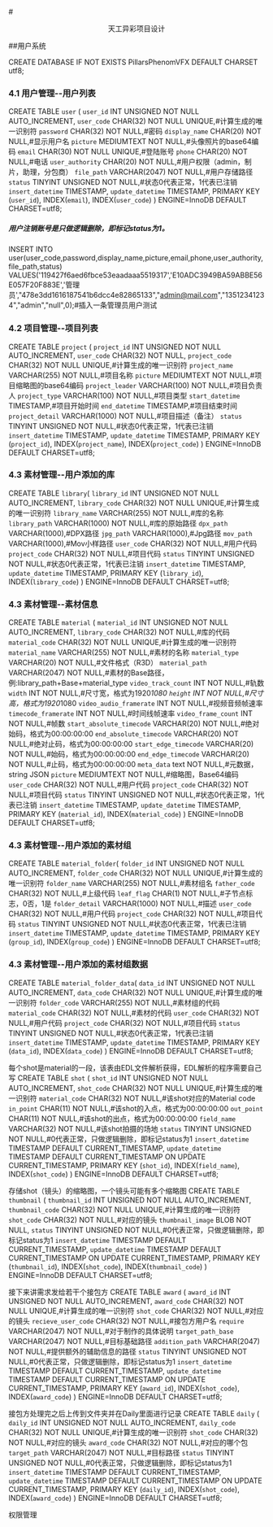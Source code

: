 #<center>天工异彩项目设计</center>

##用户系统

CREATE DATABASE IF NOT EXISTS PillarsPhenomVFX DEFAULT CHARSET utf8;

### 4.1 用户管理--用户列表
CREATE TABLE `user` (
	`user_id` INT UNSIGNED NOT NULL AUTO_INCREMENT,
	`user_code` CHAR(32) NOT NULL UNIQUE,#计算生成的唯一识别符
	`password` CHAR(32) NOT NULL,#密码
	`display_name` CHAR(20) NOT NULL,#显示用户名
	`picture` MEDIUMTEXT NOT NULL,#头像照片的base64编码
	`email` CHAR(30) NOT NULL UNIQUE,#登陆账号
	`phone` CHAR(20) NOT NULL,#电话
	`user_authority` CHAR(20) NOT NULL,#用户权限（admin，制片，助理，分包商）
	`file_path` VARCHAR(2047) NOT NULL,#用户存储路径
	`status` TINYINT UNSIGNED NOT NULL,#状态0代表正常，1代表已注销
	`insert_datetime` TIMESTAMP,
	`update_datetime` TIMESTAMP,
	PRIMARY KEY (`user_id`),
	INDEX(`email`),
	INDEX(`user_code`)
) ENGINE=InnoDB DEFAULT CHARSET=utf8;
##### 用户注销账号是只做逻辑删除，即标记status为1。
INSERT INTO user(user_code,password,display_name,picture,email,phone,user_authority,file_path,status) VALUES('119427f6aed6fbce53eaadaaa5519317','E10ADC3949BA59ABBE56E057F20F883E','管理员',"478e3dd1616187541b6dcc4e82865133","admin@mail.com","13512341234","admin","null",0);#插入一条管理员用户测试


### 4.2 项目管理--项目列表
CREATE TABLE `project` (
	`project_id` INT UNSIGNED NOT NULL AUTO_INCREMENT,
	`user_code` CHAR(32) NOT NULL,
	`project_code` CHAR(32) NOT NULL UNIQUE,#计算生成的唯一识别符
	`project_name` VARCHAR(255) NOT NULL,#项目名称
	`picture` MEDIUMTEXT NOT NULL,#项目缩略图的base64编码
	`project_leader` VARCHAR(100) NOT NULL,#项目负责人
	`project_type` VARCHAR(100) NOT NULL,#项目类型
	`start_datetime` TIMESTAMP,#项目开始时间
	`end_datetime` TIMESTAMP,#项目结束时间
	`project_detail` VARCHAR(1000) NOT NULL,#项目描述（备注）
	`status` TINYINT UNSIGNED NOT NULL,#状态0代表正常，1代表已注销
	`insert_datetime` TIMESTAMP,
	`update_datetime` TIMESTAMP,
	PRIMARY KEY (`project_id`),
	INDEX(`project_name`),
	INDEX(`project_code`)
) ENGINE=InnoDB DEFAULT CHARSET=utf8;


### 4.3 素材管理--用户添加的库
CREATE TABLE `library`(
	`library_id` INT UNSIGNED NOT NULL AUTO_INCREMENT,
	`library_code` CHAR(32) NOT NULL UNIQUE,#计算生成的唯一识别符
	`library_name` VARCHAR(255) NOT NULL,#库的名称
	`library_path` VARCHAR(1000) NOT NULL,#库的原始路径
	`dpx_path` VARCHAR(1000),#DPX路径
	`jpg_path` VARCHAR(1000),#Jpg路径
	`mov_path` VARCHAR(1000),#Mov小样路径
	`user_code` CHAR(32) NOT NULL,#用户代码
	`project_code` CHAR(32) NOT NULL,#项目代码
	`status` TINYINT UNSIGNED NOT NULL,#状态0代表正常，1代表已注销
	`insert_datetime` TIMESTAMP,
	`update_datetime` TIMESTAMP,
	PRIMARY KEY (`library_id`),
	INDEX(`library_code`)
) ENGINE=InnoDB DEFAULT CHARSET=utf8;

### 4.3 素材管理--素材信息
CREATE TABLE `material` (
	`material_id` INT UNSIGNED NOT NULL AUTO_INCREMENT,
	`library_code` CHAR(32) NOT NULL,#库的代码
	`material_code` CHAR(32) NOT NULL UNIQUE,#计算生成的唯一识别符
	`material_name` VARCHAR(255) NOT NULL,#素材的名称
	`material_type` VARCHAR(20) NOT NULL,#文件格式（R3D）
	`material_path` VARCHAR(2047) NOT NULL,#素材的Base路径，例:library_path+Base+material_type
	`video_track_count` INT NOT NULL,#轨数
	`width` INT NOT NULL,#尺寸宽，格式为1920*1080
	`height` INT NOT NULL,#尺寸高，格式为1920*1080
	`video_audio_framerate` INT NOT NULL,#视频音频帧速率
	`timecode_framerate` INT NOT NULL,#时间线帧速率
	`video_frame_count` INT NOT NULL,#帧数
	`start_absolute_timecode` VARCHAR(20) NOT NULL,#绝对始码，格式为00:00:00:00
	`end_absolute_timecode` VARCHAR(20) NOT NULL,#绝对止码，格式为00:00:00:00
	`start_edge_timecode` VARCHAR(20) NOT NULL,#始码，格式为00:00:00:00
	`end_edge_timecode` VARCHAR(20) NOT NULL,#止码，格式为00:00:00:00
	`meta_data` text NOT NULL,#元数据，string JSON
	`picture` MEDIUMTEXT NOT NULL,#缩略图，Base64编码
	`user_code` CHAR(32) NOT NULL,#用户代码
	`project_code` CHAR(32) NOT NULL,#项目代码
	`status` TINYINT UNSIGNED NOT NULL,#状态0代表正常，1代表已注销
	`insert_datetime` TIMESTAMP,
	`update_datetime` TIMESTAMP,
	PRIMARY KEY (`material_id`),
	INDEX(`material_code`)
) ENGINE=InnoDB DEFAULT CHARSET=utf8;

### 4.3 素材管理--用户添加的素材组
CREATE TABLE `material_folder`(
	`folder_id` INT UNSIGNED NOT NULL AUTO_INCREMENT,
	`folder_code` CHAR(32) NOT NULL UNIQUE,#计算生成的唯一识别符
	`folder_name` VARCHAR(255) NOT NULL,#素材组名
	`father_code` CHAR(32) NOT NULL,#上级代码
	`leaf_flag` CHAR(1) NOT NULL,#子节点标志，0否，1是
	`folder_detail` VARCHAR(1000) NOT NULL,#描述
	`user_code` CHAR(32) NOT NULL,#用户代码
	`project_code` CHAR(32) NOT NULL,#项目代码
	`status` TINYINT UNSIGNED NOT NULL,#状态0代表正常，1代表已注销
	`insert_datetime` TIMESTAMP,
	`update_datetime` TIMESTAMP,
	PRIMARY KEY (`group_id`),
	INDEX(`group_code`)
) ENGINE=InnoDB DEFAULT CHARSET=utf8;

### 4.3 素材管理--用户添加的素材组数据
CREATE TABLE `material_folder_data`(
	`data_id` INT UNSIGNED NOT NULL AUTO_INCREMENT,
	`data_code` CHAR(32) NOT NULL UNIQUE,#计算生成的唯一识别符
	`folder_code` VARCHAR(255) NOT NULL,#素材组的代码
	`material_code` CHAR(32) NOT NULL,#素材的代码
	`user_code` CHAR(32) NOT NULL,#用户代码
	`project_code` CHAR(32) NOT NULL,#项目代码
	`status` TINYINT UNSIGNED NOT NULL,#状态0代表正常，1代表已注销
	`insert_datetime` TIMESTAMP,
	`update_datetime` TIMESTAMP,
	PRIMARY KEY (`data_id`),
	INDEX(`data_code`)
) ENGINE=InnoDB DEFAULT CHARSET=utf8;


每个shot是material的一段，该表由EDL文件解析获得，EDL解析的程序需要自己写
CREATE TABLE `shot` (
    `shot_id` INT UNSIGNED NOT NULL AUTO_INCREMENT,
    `shot_code` CHAR(32) NOT NULL UNIQUE,#计算生成的唯一识别符
    `material_code` CHAR(32) NOT NULL,#该shot对应的Material code
    `in_point` CHAR(11) NOT NULL,#该shot的入点，格式为00:00:00:00
    `out_point` CHAR(11) NOT NULL,#该shot的出点，格式为00:00:00:00
    `field_name` VARCHAR(32) NOT NULL,#该shot拍摄的场地
    `status` TINYINT UNSIGNED NOT NULL,#0代表正常，只做逻辑删除，即标记status为1
    `insert_datetime` TIMESTAMP DEFAULT CURRENT_TIMESTAMP,
    `update_datetime` TIMESTAMP DEFAULT CURRENT_TIMESTAMP ON UPDATE CURRENT_TIMESTAMP,
	PRIMARY KEY (`shot_id`),
	INDEX(`field_name`),
	INDEX(`shot_code`)
) ENGINE=InnoDB DEFAULT CHARSET=utf8;

存储shot（镜头）的缩略图，一个镜头可能有多个缩略图
CREATE TABLE `thumbnail` (
    `thumbnail_id` INT UNSIGNED NOT NULL AUTO_INCREMENT,
    `thumbnail_code` CHAR(32) NOT NULL UNIQUE,#计算生成的唯一识别符
    `shot_code` CHAR(32) NOT NULL,#对应的镜头
    `thumbnail_image` BLOB NOT NULL,
    `status` TINYINT UNSIGNED NOT NULL,#0代表正常，只做逻辑删除，即标记status为1
    `insert_datetime` TIMESTAMP DEFAULT CURRENT_TIMESTAMP,
    `update_datetime` TIMESTAMP DEFAULT CURRENT_TIMESTAMP ON UPDATE CURRENT_TIMESTAMP,
	PRIMARY KEY (`thumbnail_id`),
	INDEX(`shot_code`),
	INDEX(`thumbnail_code`)
) ENGINE=InnoDB DEFAULT CHARSET=utf8;

接下来讲需求发给若干个接包方
CREATE TABLE `award` (
    `award_id` INT UNSIGNED NOT NULL AUTO_INCREMENT,
    `award_code` CHAR(32) NOT NULL UNIQUE,#计算生成的唯一识别符
    `shot_code` CHAR(32) NOT NULL,#对应的镜头
    `recieve_user_code` CHAR(32) NOT NULL,#接包方用户名
    `require` VARCHAR(2047) NOT NULL,#对于制作的具体说明
    `target_path_base` VARCHAR(2047) NOT NULL,#目标基础路径
    `addition_path` VARCHAR(2047) NOT NULL,#提供额外的辅助信息的路径
    `status` TINYINT UNSIGNED NOT NULL,#0代表正常，只做逻辑删除，即标记status为1
    `insert_datetime` TIMESTAMP DEFAULT CURRENT_TIMESTAMP,
    `update_datetime` TIMESTAMP DEFAULT CURRENT_TIMESTAMP ON UPDATE CURRENT_TIMESTAMP,
	PRIMARY KEY (`award_id`),
	INDEX(`shot_code`),
	INDEX(`award_code`)
) ENGINE=InnoDB DEFAULT CHARSET=utf8;

接包方处理完之后上传到文件夹并在Daily里面进行记录
CREATE TABLE `daily` (
    `daily_id` INT UNSIGNED NOT NULL AUTO_INCREMENT,
    `daily_code` CHAR(32) NOT NULL UNIQUE,#计算生成的唯一识别符
    `shot_code` CHAR(32) NOT NULL,#对应的镜头
    `award_code` CHAR(32) NOT NULL,#对应的哪个包
    `target_path` VARCHAR(2047) NOT NULL,#目标路径
    `status` TINYINT UNSIGNED NOT NULL,#0代表正常，只做逻辑删除，即标记status为1
    `insert_datetime` TIMESTAMP DEFAULT CURRENT_TIMESTAMP,
    `update_datetime` TIMESTAMP DEFAULT CURRENT_TIMESTAMP ON UPDATE CURRENT_TIMESTAMP,
	PRIMARY KEY (`daily_id`),
	INDEX(`shot_code`),
	INDEX(`award_code`)
) ENGINE=InnoDB DEFAULT CHARSET=utf8;

权限管理

